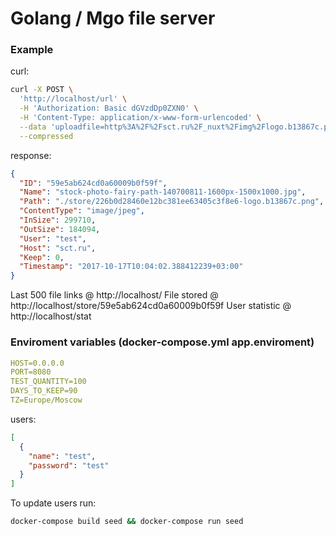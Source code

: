 # Golang / Mgo file server

### Example
curl:
```sh
curl -X POST \
  'http://localhost/url' \
  -H 'Authorization: Basic dGVzdDp0ZXN0' \
  -H 'Content-Type: application/x-www-form-urlencoded' \
  --data 'uploadfile=http%3A%2F%2Fsct.ru%2F_nuxt%2Fimg%2Flogo.b13867c.png&pngqlt=60&jpgqlt=75' \
  --compressed
```

response:
```json
{
  "ID": "59e5ab624cd0a60009b0f59f",
  "Name": "stock-photo-fairy-path-140700811-1600px-1500x1000.jpg",
  "Path": "./store/226b0d28460e12bc381ee63405c3f8e6-logo.b13867c.png",
  "ContentType": "image/jpeg",
  "InSize": 299710,
  "OutSize": 184094,
  "User": "test",
  "Host": "sct.ru",
  "Keep": 0,
  "Timestamp": "2017-10-17T10:04:02.388412239+03:00"
}
```

Last 500 file links @ http://localhost/
File stored @ http://localhost/store/59e5ab624cd0a60009b0f59f
User statistic @ http://localhost/stat

### Enviroment variables (docker-compose.yml app.enviroment)
```yml
HOST=0.0.0.0
PORT=8080
TEST_QUANTITY=100
DAYS_TO_KEEP=90
TZ=Europe/Moscow
```

users:
```json
[
  {
    "name": "test",
    "password": "test"
  }
]
```

To update users run:
```sh
docker-compose build seed && docker-compose run seed
```
